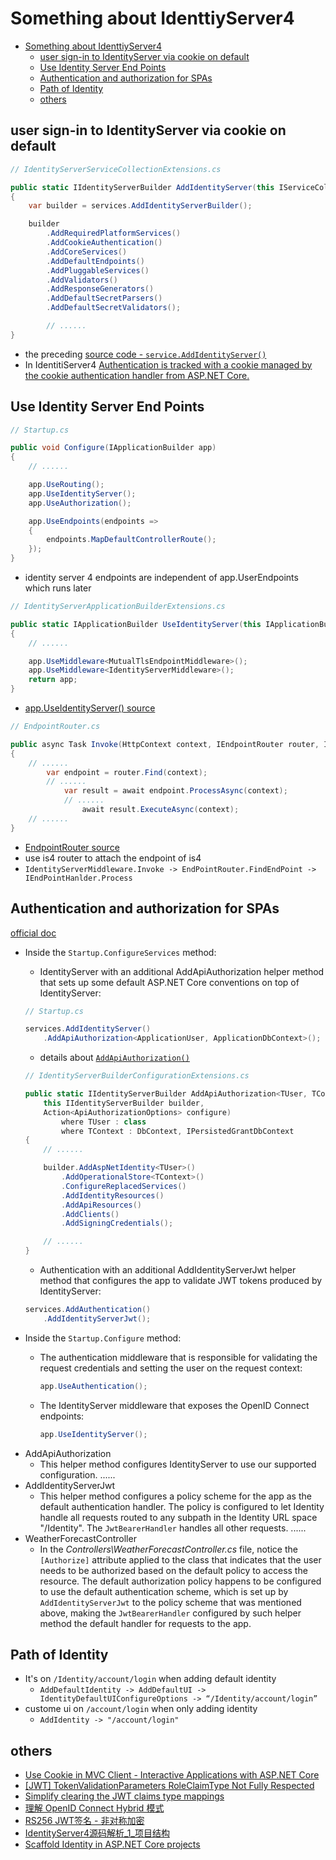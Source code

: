 
# Something about IdenttiyServer4

- [Something about IdenttiyServer4](#something-about-identtiyserver4)
  - [user sign-in to IdentityServer via cookie on default](#user-sign-in-to-identityserver-via-cookie-on-default)
  - [Use Identity Server End Points](#use-identity-server-end-points)
  - [Authentication and authorization for SPAs](#authentication-and-authorization-for-spas)
  - [Path of Identity](#path-of-identity)
  - [others](#others)

## user sign-in to IdentityServer via cookie on default

``` cs
// IdentityServerServiceCollectionExtensions.cs

public static IIdentityServerBuilder AddIdentityServer(this IServiceCollection services)
{
    var builder = services.AddIdentityServerBuilder();

    builder
        .AddRequiredPlatformServices()
        .AddCookieAuthentication()
        .AddCoreServices()
        .AddDefaultEndpoints()
        .AddPluggableServices()
        .AddValidators()
        .AddResponseGenerators()
        .AddDefaultSecretParsers()
        .AddDefaultSecretValidators();

        // ......
}
```

- the preceding [source code - `service.AddIdentityServer()`](https://github.com/IdentityServer/IdentityServer4/blob/18897890ce2cb020a71b836db030f3ed1ae57882/src/IdentityServer4/src/Configuration/DependencyInjection/IdentityServerServiceCollectionExtensions.cs#L29-L53)
- In IdentitiServer4 [Authentication is tracked with a cookie managed by the cookie authentication handler from ASP.NET Core.](https://identityserver4.readthedocs.io/en/latest/topics/signin.html#cookie-authentication)



## Use Identity Server End Points

``` cs
// Startup.cs

public void Configure(IApplicationBuilder app)
{
    // ......

    app.UseRouting();
    app.UseIdentityServer();
    app.UseAuthorization();

    app.UseEndpoints(endpoints =>
    {
        endpoints.MapDefaultControllerRoute();
    });
}
```

- identity server 4 endpoints are independent of app.UserEndpoints which runs later

``` cs
// IdentityServerApplicationBuilderExtensions.cs

public static IApplicationBuilder UseIdentityServer(this IApplicationBuilder app, IdentityServerMiddlewareOptions options = null)
{
    // ......

    app.UseMiddleware<MutualTlsEndpointMiddleware>();
    app.UseMiddleware<IdentityServerMiddleware>();
    return app;
}
```

- [app.UseIdentityServer() source](https://github.com/IdentityServer/IdentityServer4/blob/18897890ce2cb020a71b836db030f3ed1ae57882/src/IdentityServer4/src/Configuration/IdentityServerApplicationBuilderExtensions.cs#L23-L49)



``` cs
// EndpointRouter.cs

public async Task Invoke(HttpContext context, IEndpointRouter router, IUserSession session, IEventService events, IBackChannelLogoutService backChannelLogoutService)
{
    // ......
        var endpoint = router.Find(context);
        // ......
            var result = await endpoint.ProcessAsync(context);
            // ......
                await result.ExecuteAsync(context);
    // ......
}
```
- [EndpointRouter source](https://github.com/IdentityServer/IdentityServer4/blob/18897890ce2cb020a71b836db030f3ed1ae57882/src/IdentityServer4/src/Hosting/EndpointRouter.cs#L27-L66)
- use is4 router to attach the endpoint of is4
- `IdentityServerMiddleware.Invoke -> EndPointRouter.FindEndPoint -> IEndPointHanlder.Process`



## Authentication and authorization for SPAs

[official doc](https://docs.microsoft.com/en-us/aspnet/core/security/authentication/identity-api-authorization?view=aspnetcore-3.1)

- Inside the `Startup.ConfigureServices` method:
    - IdentityServer with an additional AddApiAuthorization helper method that sets up some default ASP.NET Core conventions on top of IdentityServer:

    ``` cs
    // Startup.cs

    services.AddIdentityServer()
        .AddApiAuthorization<ApplicationUser, ApplicationDbContext>();
    ```

    - details about [`AddApiAuthorization()`](https://github.com/dotnet/aspnetcore/blob/9a1810c1dbe432fc7bc7e8bc68fa22ab787c0452/src/Identity/ApiAuthorization.IdentityServer/src/IdentityServerBuilderConfigurationExtensions.cs#L43-L74)

    ``` cs
    // IdentityServerBuilderConfigurationExtensions.cs

    public static IIdentityServerBuilder AddApiAuthorization<TUser, TContext>(
        this IIdentityServerBuilder builder,
        Action<ApiAuthorizationOptions> configure)
            where TUser : class
            where TContext : DbContext, IPersistedGrantDbContext
    {
        // ......

        builder.AddAspNetIdentity<TUser>()
            .AddOperationalStore<TContext>()
            .ConfigureReplacedServices()
            .AddIdentityResources()
            .AddApiResources()
            .AddClients()
            .AddSigningCredentials();

        // ......
    }
    ```

    - Authentication with an additional AddIdentityServerJwt helper method that configures the app to validate JWT tokens produced by IdentityServer:

    ``` cs
    services.AddAuthentication()
        .AddIdentityServerJwt();
    ```

* Inside the `Startup.Configure` method:
  * The authentication middleware that is responsible for validating the request credentials and setting the user on the request context:

    ```csharp
    app.UseAuthentication();
    ```

  * The IdentityServer middleware that exposes the OpenID Connect endpoints:

    ```csharp
    app.UseIdentityServer();
    ```


- AddApiAuthorization
    - This helper method configures IdentityServer to use our supported configuration. ......
- AddIdentityServerJwt
    - This helper method configures a policy scheme for the app as the default authentication handler. The policy is configured to let Identity handle all requests routed to any subpath in the Identity URL space "/Identity". The `JwtBearerHandler` handles all other requests. ......
- WeatherForecastController
    - In the *Controllers\WeatherForecastController.cs* file, notice the `[Authorize]` attribute applied to the class that indicates that the user needs to be authorized based on the default policy to access the resource. The default authorization policy happens to be configured to use the default authentication scheme, which is set up by `AddIdentityServerJwt` to the policy scheme that was mentioned above, making the `JwtBearerHandler` configured by such helper method the default handler for requests to the app.

## Path of Identity

- It's on `/Identity/account/login` when adding default identity
    - `AddDefaultIdentity -> AddDefaultUI -> IdentityDefaultUIConfigureOptions -> “/Identity/account/login”`
- custome ui on `/account/login` when only adding identity
    - `AddIdentity -> "/account/login"`


## others
- [Use Cookie in MVC Client - Interactive Applications with ASP.NET Core](http://docs.identityserver.io/en/latest/quickstarts/2_interactive_aspnetcore.html#creating-an-mvc-client)
- [[JWT] TokenValidationParameters RoleClaimType Not Fully Respected](https://github.com/AzureAD/azure-activedirectory-identitymodel-extensions-for-dotnet/issues/1214)
- [Simplify clearing the JWT claims type mappings](https://github.com/dotnet/aspnetcore/issues/4660)
- [理解 OpenID Connect Hybrid 模式](http://www.ngbeijing.cn/2019/07/02/2019-07-02_openid_connect_hybrid_flow/)
- [RS256 JWT签名 - 非对称加密](https://zhuanlan.zhihu.com/p/70275218)
- [IdentityServer4源码解析_1_项目结构](https://holdengong.com/identityserver4%E6%BA%90%E7%A0%81%E8%A7%A3%E6%9E%90_1_%E9%A1%B9%E7%9B%AE%E7%BB%93%E6%9E%84/)
- [Scaffold Identity in ASP.NET Core projects](https://docs.microsoft.com/en-us/aspnet/core/security/authentication/scaffold-identity?view=aspnetcore-3.1)
